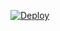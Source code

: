 [![Deploy](https://www.herokucdn.com/deploy/button.png)](https://dashboard.heroku.com/new?template=https://github.com/Misaka-blog/HX)
